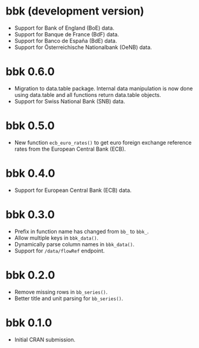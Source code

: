 # bbk (development version)

* Support for Bank of England (BoE) data.
* Support for Banque de France (BdF) data.
* Support for Banco de España (BdE) data.
* Support for Österreichische Nationalbank (OeNB) data.

# bbk 0.6.0

* Migration to data.table package. Internal data manipulation is now done using
  data.table and all functions return data.table objects.
* Support for Swiss National Bank (SNB) data.

# bbk 0.5.0

* New function `ecb_euro_rates()` to get euro foreign exchange reference rates
  from the European Central Bank (ECB).

# bbk 0.4.0

* Support for European Central Bank (ECB) data.

# bbk 0.3.0

* Prefix in function name has changed from `bb_` to `bbk_`.
* Allow multiple keys in `bbk_data()`.
* Dynamically parse column names in `bbk_data()`.
* Support for `/data/flowRef` endpoint.

# bbk 0.2.0

* Remove missing rows in `bb_series()`.
* Better title and unit parsing for `bb_series()`.

# bbk 0.1.0

* Initial CRAN submission.
